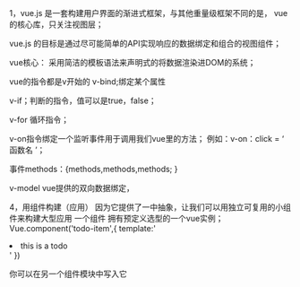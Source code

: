 1，vue.js 是一套构建用户界面的渐进式框架，与其他重量级框架不同的是，
vue的核心库，只关注视图层；

vue.js  的目标是通过尽可能简单的API实现响应的数据绑定和组合的视图组件；

vue核心： 采用简洁的模板语法来声明式的将数据渲染进DOM的系统；

vue的指令都是v开始的
v-bind;绑定某个属性

v-if；判断的指令，值可以是true，false；

v-for 循环指令；

v-on指令绑定一个监听事件用于调用我们vue里的方法；
例如：v-on：click = ‘ 函数名 ’；

事件methods：{methods,methods,methods;
}

v-model vue提供的双向数据绑定，

4，用组件构建（应用）
因为它提供了一中抽象，让我们可以用独立可复用的小组件来构建大型应用
一个组件 拥有预定义选型的一个vue实例；
Vue.component('todo-item',{
template:'<li>this is a todo </li>'
})

你可以在另一个组件模块中写入它
<ol>
<todo-item></todo-item>
</ol>
